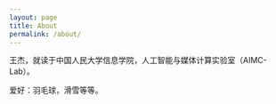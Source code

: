 ```yaml
---
layout: page
title: About
permalink: /about/
---
```


王杰，就读于中国人民大学信息学院，人工智能与媒体计算实验室（AIMC-Lab）。

爱好：羽毛球，滑雪等等。

